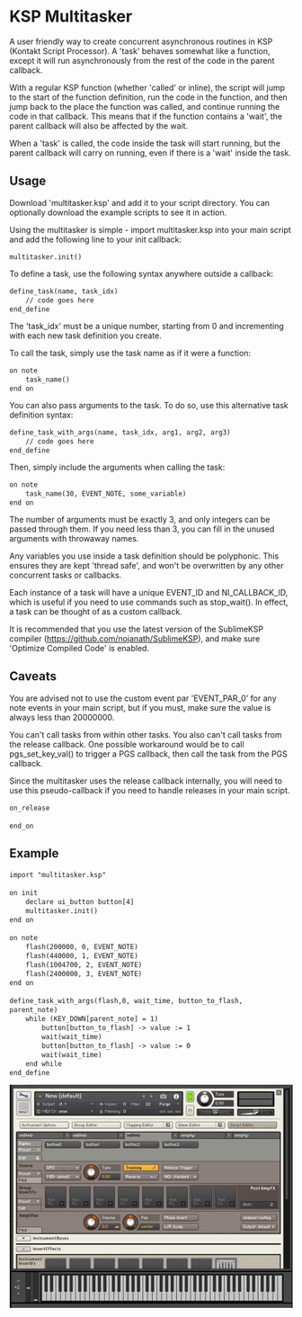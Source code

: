 # KSP Multitasker
 
A user friendly way to create concurrent asynchronous routines in KSP (Kontakt Script Processor). A 'task' behaves somewhat like a function, except it will run asynchronously from the rest of the code in the parent callback. 

With a regular KSP function (whether 'called' or inline), the script will jump to the start of the function definition, run the code in the function, and then jump back to the place the function was called, and continue running the code in that callback. This means that if the function contains a 'wait', the parent callback will also be affected by the wait.

When a 'task' is called, the code inside the task will start running, but the parent callback will carry on running, even if there is a 'wait' inside the task.

## Usage

Download 'multitasker.ksp' and add it to your script directory. You can optionally download the example scripts to see it in action.

Using the multitasker is simple - import multitasker.ksp into your main script and add the following line to your init callback:

	multitasker.init()

To define a task, use the following syntax anywhere outside a callback:

	define_task(name, task_idx)
		// code goes here
	end_define

The 'task_idx' must be a unique number, starting from 0 and incrementing with each new task definition you create.

To call the task, simply use the task name as if it were a function:

	on note
		task_name() 
	end on

You can also pass arguments to the task. To do so, use this alternative task definition syntax:

	define_task_with_args(name, task_idx, arg1, arg2, arg3)
		// code goes here
	end_define

Then, simply include the arguments when calling the task:

	on note
		task_name(30, EVENT_NOTE, some_variable)
	end on

The number of arguments must be exactly 3, and only integers can be passed through them. If you need less than 3, you can fill in the unused arguments with throwaway names.

Any variables you use inside a task definition should be polyphonic. This ensures they are kept 'thread safe', and won't be overwritten by any other concurrent tasks or callbacks.

Each instance of a task will have a unique EVENT_ID and NI_CALLBACK_ID, which is useful if you need to use commands such as stop_wait(). In effect, a task can be thought of as a custom callback.

It is recommended that you use the latest version of the SublimeKSP compiler (https://github.com/nojanath/SublimeKSP), and make sure 'Optimize Compiled Code' is enabled.


## Caveats
You are advised not to use the custom event par 'EVENT_PAR_0' for any note events in your main script, but if you must, make sure the value is always less than 20000000.

You can't call tasks from within other tasks. You also can't call tasks from the release callback. One possible workaround would be to call pgs_set_key_val() to trigger a PGS callback, then call the task from the PGS callback.

Since the multitasker uses the release callback internally, you will need to use this pseudo-callback if you need to handle releases in your main script. 

	on_release

	end_on

## Example


	import "multitasker.ksp"

	on init
		declare ui_button button[4]
		multitasker.init()
	end on

	on note
		flash(200000, 0, EVENT_NOTE)
		flash(440000, 1, EVENT_NOTE)
		flash(1004700, 2, EVENT_NOTE)
		flash(2400000, 3, EVENT_NOTE)
	end on	

	define_task_with_args(flash,0, wait_time, button_to_flash, parent_note)
		while (KEY_DOWN[parent_note] = 1)
			button[button_to_flash] -> value := 1
			wait(wait_time)
			button[button_to_flash] -> value := 0
			wait(wait_time)
		end while
	end_define


![](example2.gif)
